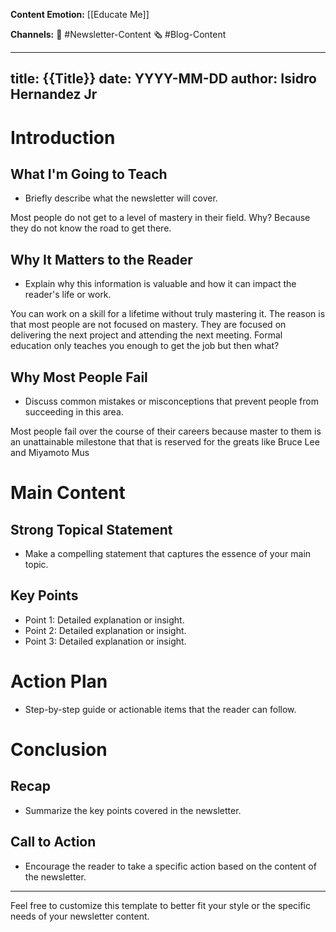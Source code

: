 **Content Emotion:** 
[[Educate Me]]


**Channels:** 
📰 #Newsletter-Content 
🗞 #Blog-Content

---
title: {{Title}}
date: YYYY-MM-DD
author: Isidro Hernandez Jr
---

# Introduction
## What I'm Going to Teach
- Briefly describe what the newsletter will cover.

Most people do not get to a level of mastery in their field. Why? Because they do not know the road to get there. 

## Why It Matters to the Reader
- Explain why this information is valuable and how it can impact the reader's life or work.


You can work on a skill for a lifetime without truly mastering it. The reason is that most people are not focused on mastery. They are focused on delivering the next project and attending the next meeting. Formal education only teaches you enough to get the job but then what?

## Why Most People Fail
- Discuss common mistakes or misconceptions that prevent people from succeeding in this area.

Most people fail over the course of their careers because master to them is an unattainable milestone that  that is reserved for the greats like Bruce Lee and Miyamoto Mus

# Main Content
## Strong Topical Statement
- Make a compelling statement that captures the essence of your main topic.

## Key Points
- Point 1: Detailed explanation or insight.
- Point 2: Detailed explanation or insight.
- Point 3: Detailed explanation or insight.

# Action Plan
- Step-by-step guide or actionable items that the reader can follow.

# Conclusion
## Recap
- Summarize the key points covered in the newsletter.

## Call to Action
- Encourage the reader to take a specific action based on the content of the newsletter.

---

Feel free to customize this template to better fit your style or the specific needs of your newsletter content.
